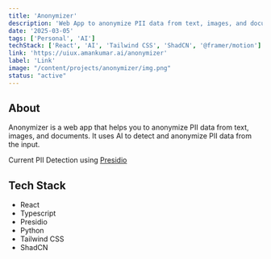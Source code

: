 ```yaml
---
title: 'Anonymizer'
description: 'Web App to anonymize PII data from text, images, and documents.'
date: '2025-03-05'
tags: ['Personal', 'AI']
techStack: ['React', 'AI', 'Tailwind CSS', 'ShadCN', '@framer/motion']
link: 'https://uiux.amankumar.ai/anonymizer'
label: 'Link'
image: "/content/projects/anonymizer/img.png"
status: "active"
---
```


## About

Anonymizer is a web app that helps you to anonymize PII data from text, images, and documents. 
It uses AI to detect and anonymize PII data from the input.

Current PII Detection using [Presidio](https://microsoft.github.io/presidio/)

## Tech Stack
- React
- Typescript
- Presidio
- Python
- Tailwind CSS
- ShadCN


